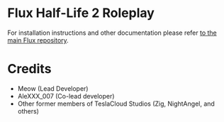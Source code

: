 # Flux Half-Life 2 Roleplay

For installation instructions and other documentation please refer [to the main Flux repository](https://github.com/TeslaCloud/flux-ce).

# Credits
- Meow (Lead Developer)
- AleXXX_007 (Co-lead developer)
- Other former members of TeslaCloud Studios (Zig, NightAngel, and others)
